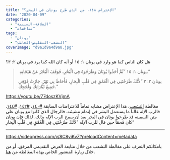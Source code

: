 ```yaml
---
title: "الإعتراض ١٤٨، من الذي طرح يونان في البحر؟"
date: "2020-04-09"
categories: 
  - "العلاقة-السببية"
  - "تناقضات"
tags: 
  - "يونان"
  - "التشعب-التقليص-الخاطئ"
coverImage: "d9a1d9a4d9a8.jpg"
---
```


هل كان الناس كما هو وارد في يونان ١: ١٥ أو أنه كان الله كما يرد في يونان ٢: ٣؟

>  يونان ١: ١٥ ”ثُمَّ أَخَذُوا يُونَانَ وَطَرَحُوهُ فِي الْبَحْرِ، فَوَقَفَ الْبَحْرُ عَنْ هَيَجَانِهِ.“
> 
> يونان ٢: ٣ ”لأَنَّكَ طَرَحْتَنِي فِي الْعُمْقِ فِي قَلْبِ الْبِحَارِ، فَأَحَاطَ بِي نَهْرٌ. جَازَتْ فَوْقِي جَمِيعُ تَيَّارَاتِكَ وَلُجَجِكَ.“

https://youtu.be/77doszKVjmA

مغالطة [التشعب](https://reasonofhope.com/2019/07/25/bifurcation/)، هذا الإعتراض مشابه تماماً للاعتراضات السابقة [#١٤٠](https://reasonofhope.com/?p=1787)، [#١٤٢](https://reasonofhope.com/?p=1793)، [#١٤٤](https://reasonofhope.com/?p=1843). فالرب الإله غالباً ما يستعمل البشر في إتمام مشيئته. فالرجال الذي كانوا مع يونان على متن السفينه قد طرحوا يونان في البحر بعد أن سمح الرب الإله بذلك، لذلك فإن يونان كان مُحقاً حين قال للرب الإله ”لأَنَّكَ طَرَحْتَنِي فِي الْعُمْقِ فِي قَلْبِ الْبِحَارِ“

* * *

https://videopress.com/v/8C8yiKvZ?preloadContent=metadata

بامكانكم التعرف على مغالطة التشعب من خلال متابعة العرض التقديمي المرفق، أو من خلال زيارة المنشور الخاص بهذه المغالطة من [هنا](https://reasonofhope.com/2019/07/25/bifurcation/).
